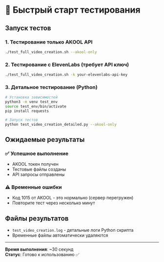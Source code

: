 # 🚀 Быстрый старт тестирования

## Запуск тестов

### 1. Тестирование только AKOOL API
```bash
./test_full_video_creation.sh --akool-only
```

### 2. Тестирование с ElevenLabs (требует API ключ)
```bash
./test_full_video_creation.sh -k your-elevenlabs-api-key
```

### 3. Детальное тестирование (Python)
```bash
# Установка зависимостей
python3 -m venv test_env
source test_env/bin/activate
pip install requests

# Запуск тестов
python test_video_creation_detailed.py --akool-only
```

## Ожидаемые результаты

### ✅ Успешное выполнение
- AKOOL токен получен
- Тестовые файлы созданы
- API запросы отправлены

### ⚠️ Временные ошибки
- Код 1015 от AKOOL - это нормально (сервер перегружен)
- Повторите тест через несколько минут

## Файлы результатов
- `test_video_creation.log` - детальные логи Python скрипта
- Временные файлы автоматически удаляются

---
**Время выполнения**: ~30 секунд  
**Статус**: Готово к использованию ✅
